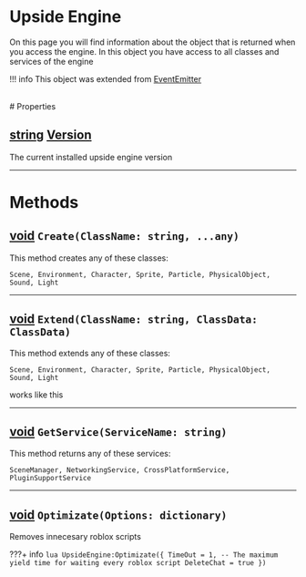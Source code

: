 # Upside Engine

On this page you will find information about the object that is returned when you access the engine.
In this object you have access to all classes and services of the engine

!!! info
    This object was extended from [EventEmitter](Classes/EventEmitter.md)

<br>
# Properties

## [string](https://create.roblox.com/docs/datatypes/string) <u>Version</u>   
The current installed upside engine version

___

# Methods

## [void]() `Create(ClassName: string, ...any)` 
This method creates any of these classes:

` Scene, Environment, Character, Sprite, Particle, PhysicalObject, Sound, Light `

___

## [void]() `Extend(ClassName: string, ClassData: ClassData)` 
This method extends any of these classes:

` Scene, Environment, Character, Sprite, Particle, PhysicalObject, Sound, Light `

works like this
___

## [void]() `GetService(ServiceName: string)` 
This method returns any of these services:

` SceneManager, NetworkingService, CrossPlatformService, PluginSupportService `

___

## [void]() `Optimizate(Options: dictionary)` 
Removes innecesary roblox scripts

???+ info
    ```lua
    UpsideEngine:Optimizate({
        TimeOut = 1, -- The maximum yield time for waiting every roblox script
        DeleteChat = true
    })
    ```
